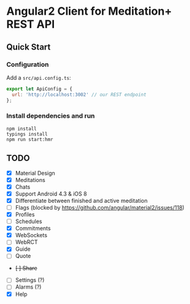 # Angular2 Client for Meditation+ REST API

## Quick Start

### Configuration
Add a `src/api.config.ts`:

```js
export let ApiConfig = {
  url: 'http://localhost:3002' // our REST endpoint
};
```

### Install dependencies and run
```
npm install
typings install
npm run start:hmr
```

## TODO
- [x] Material Design
- [x] Meditations
- [x] Chats
- [x] Support Android 4.3 & iOS 8
- [x] Differentiate between finished and active meditation
- [ ] Flags (blocked by https://github.com/angular/material2/issues/118)
- [x] Profiles
- [ ] Schedules
- [x] Commitments
- [x] WebSockets
- [ ] WebRCT
- [x] Guide
- [ ] Quote
- ~~[ ] Share~~
- [ ] Settings (?)
- [ ] Alarms (?)
- [x] Help
